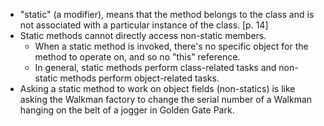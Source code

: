 - "static" (a modifier), means that the method belongs to the class and is not associated with a particular instance of the class. [p. 14]
- Static methods cannot directly access non-static members. 
	- When a static method is invoked, there's no specific object for the method to operate on, and so no "this" reference. 
	- In general, static methods perform class-related tasks and non-static methods perform object-related tasks.
- Asking a static method to work on object fields (non-statics) is like asking the Walkman factory to change the serial number of a Walkman hanging on the belt of a jogger in Golden Gate Park.
